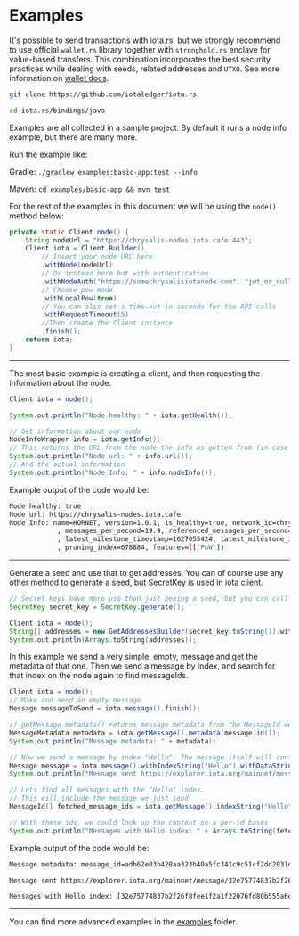 # Examples

It's possible to send transactions with iota.rs, but we strongly recommend to use official `wallet.rs` library together with `stronghold.rs` enclave for value-based transfers. This combination incorporates the best security practices while dealing with seeds, related addresses and `UTXO`. See more information on [wallet docs](https://chrysalis.docs.iota.org/libraries/wallet.html).

```bash
git clone https://github.com/iotaledger/iota.rs
```

```bash
cd iota.rs/bindings/java
```

Examples are all collected in a sample project. By default it runs a node info example, but there are many more.

Run the example like:

Gradle: `./gradlew examples:basic-app:test --info`

Maven: `cd examples/basic-app && mvn test`


For the rest of the examples in this document we will be using the `node()` method below:
```java
private static Client node() {
    String nodeUrl = "https://chrysalis-nodes.iota.cafe:443";
    Client iota = Client.Builder()
        // Insert your node URL here
        .withNode(nodeUrl) 
        // Or instead here but with authentication
        .withNodeAuth("https://somechrysalisiotanode.com", "jwt_or_null", "name_or_null", "password_or_null")
        // Choose pow mode
        .withLocalPow(true)
        // You can also set a time-out in seconds for the API calls
        .withRequestTimeout(5)
        //Then create the Client instance
        .finish();
    return iota;
}
```

***

The most basic example is creating a client, and then requesting the information about the node. 
```java
Client iota = node();

System.out.println("Node healthy: " + iota.getHealth());

// Get information about our node
NodeInfoWrapper info = iota.getInfo();
// This returns the URL from the node the info as gotten from (in case of a quorum or multipe nodes)
System.out.println("Node url: " + info.url());
// And the actual information
System.out.println("Node Info: " + info.nodeInfo());
```

Example output of the code would be:
```bash
Node healthy: true
Node url: https://chrysalis-nodes.iota.cafe
Node Info: name=HORNET, version=1.0.1, is_healthy=true, network_id=chrysalis-mainnet, bech32_hrp=iota, min_pow_score=4000
            , messages_per_second=19.9, referenced_messages_per_second=20.2, referenced_rate=101.5075376884422
            , latest_milestone_timestamp=1627055424, latest_milestone_index=739379, confirmed_milestone_index=739379
            , pruning_index=678884, features=(["PoW"])
```

***

Generate a seed and use that to get addresses.
You can of course use any other method to generate a seed, but SecretKey is used in iota client.
```java
// Secret keys have more use than just beeing a seed, but you can call toString to get the hex representation
SecretKey secret_key = SecretKey.generate();

Client iota = node();
String[] addresses = new GetAddressesBuilder(secret_key.toString()).withClient(iota).withRange(0, 10).finish();
System.out.println(Arrays.toString(addresses));
```

In this example we send a very simple, empty, message and get the metadata of that one.
Then we send a message by index, and search for that index on the node again to find messageIds.
```java
Client iota = node();
// Make and send an empty message
Message messageToSend = iota.message().finish();

// getMessage.metadata() returns message metadata from the MessageId we supplied
MessageMetadata metadata = iota.getMessage().metadata(message.id());
System.out.println("Message metadata: " + metadata);

// Now we send a message by index "Hello". The message itself will contain "Tangle" as data here, but this coulld be anything.
Message message = iota.message().withIndexString("Hello").withDataString("Tangle").finish();
System.out.println("Message sent https://explorer.iota.org/mainnet/message/" + message.id());

// Lets find all messages with the "Hello" index.
// This will include the message we just send
MessageId[] fetched_message_ids = iota.getMessage().indexString("Hello");

// With these ids, we could look up the content on a per-id bases
System.out.println("Messages with Hello index: " + Arrays.toString(fetched_message_ids));
```

Example output of the code would be:
```bash
Message metadata: message_id=adb62e03b420aa323b40a5fc341c9c51cf2dd2031d52618cfa389ecb404bb3ab, parent_message_ids=(["105e11f8d23eeaee9797e1fa4a78ffe887e1f8f1ee4df741decf3f15ef1695f3", "ddc2a9a986682bc2cc735979c6e0fdf2952513ecd84c02242fbb084d1492c819", "f1370ee1207a6e3b2ed1d3cbe7f68757f076c42df87165672d3598737736855b", "fb633fe598d58d3287a9fcdeea1134fec83858ed28c549f2725898e0030d9ae5"]), is_solid=true, referenced_by_milestone_index=None, milestone_index=None, ledger_inclusion_state=None, conflict_reason=None, should_promote=Some(false), should_reattach=Some(false)

Message sent https://explorer.iota.org/mainnet/message/32e75774837b2f26f8fee1f2a1f22076fd80b555a6e2515f4f48e8259234e81d

Messages with Hello index: [32e75774837b2f26f8fee1f2a1f22076fd80b555a6e2515f4f48e8259234e81d, 65a68b9ae0e138b13db11a5bad642ecf2cb5cc0f5d31b6396f68e0cfa5ef2d33]
```

***

You can find more advanced examples in the [examples](https://github.com/iotaledger/iota.rs/tree/dev/bindings/java/examples/basic-app) folder.
